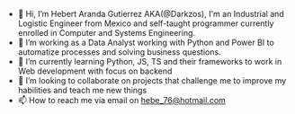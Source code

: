 - 👋 Hi, I’m Hebert Aranda Gutierrez AKA(@Darkzos), I'm an Industrial and Logistic Engineer from Mexico and self-taught programmer currently enrolled in Computer and Systems Engineering.
- 👀 I’m working as a Data Analyst working with Python and Power BI to automatize processes and solving business questions. 
- 🌱 I’m currently learning Python, JS, TS and their frameworks to work in Web development with focus on backend
- 💞️ I’m looking to collaborate on projects that challenge me to improve my habilities and teach me new things
- 📫 How to reach me via email on hebe_76@hotmail.com 

<!---
Darkzos/Darkzos is a ✨ special ✨ repository because its `README.md` (this file) appears on your GitHub profile.
You can click the Preview link to take a look at your changes.
--->
